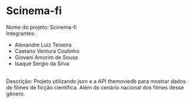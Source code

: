 # Scinema-fi
Nome do projeto: Scinema-fi
<br>
Integrantes:
- Alexandre Luiz Teixeira
- Caetano Ventura Coutinho
- Giovani Amorim de Sousa
- Isaque Sergio da Silva
<br>
Descrição: Projeto utilizando json e a API themoviedb para mostrar dados de filmes de ficção científica. Além do cenário nacional dos filmes desse gênero.
